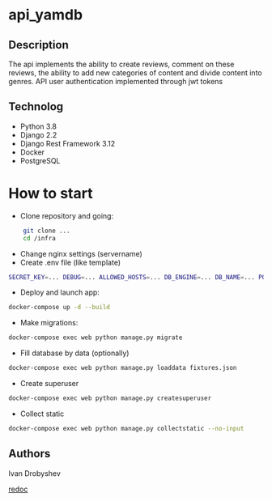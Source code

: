 # api_yamdb
## Description

The api implements the ability to create reviews, comment on these reviews, the ability to add new categories of content and divide content into genres. API user authentication implemented through jwt tokens
## Technolog

- Python 3.8
- Django 2.2
- Django Rest Framework 3.12
- Docker
- PostgreSQL

# How to start

- Clone repository and going:
```sh
    git clone ...
    cd /infra
```

- Change nginx settings (servername)
- Create .env file (like template)
 
```sh
SECRET_KEY=... DEBUG=... ALLOWED_HOSTS=... DB_ENGINE=... DB_NAME=... POSTGRES_USER=... POSTGRES_PASSWORD=... DB_HOST=... DB_PORT=...
```

- Deploy and launch app:
```sh
docker-compose up -d --build
```
- Make migrations:
```sh
docker-compose exec web python manage.py migrate
```

- Fill database by data (optionally)
```sh
docker-compose exec web python manage.py loaddata fixtures.json
```
- Create superuser
```sh
docker-compose exec web python manage.py createsuperuser
```
- Collect static
```sh
docker-compose exec web python manage.py collectstatic --no-input
```
## Authors
Ivan Drobyshev

[redoc](http://localhost/redoc/)
